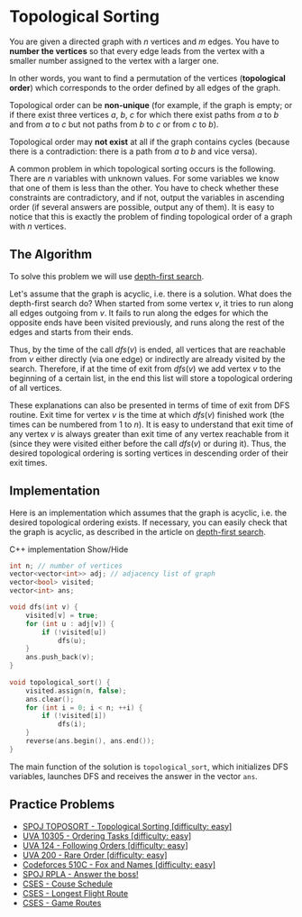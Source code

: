 # Topological Sorting

You are given a directed graph with $n$ vertices and $m$ edges. You have to **number the vertices** so that every edge leads from the vertex with a smaller number assigned to the vertex with a larger one.

In other words, you want to find a permutation of the vertices (**topological order**) which corresponds to the order defined by all edges of the graph.

Topological order can be **non-unique** (for example, if the graph is empty; or if there exist three vertices $a$, $b$, $c$ for which there exist paths from $a$ to $b$ and from $a$ to $c$ but not paths from $b$ to $c$ or from $c$ to $b$).

Topological order may **not exist** at all if the graph contains cycles (because there is a contradiction: there is a path from $a$ to $b$ and vice versa).

A common problem in which topological sorting occurs is the following. There are $n$ variables with unknown values. For some variables we know that one of them is less than the other. You have to check whether these constraints are contradictory, and if not, output the variables in ascending order (if several answers are possible, output any of them). It is easy to notice that this is exactly the problem of finding topological order of a graph with $n$ vertices.

## The Algorithm

To solve this problem we will use [depth-first search](depth-first-search.md).

Let's assume that the graph is acyclic, i.e. there is a solution. What does the depth-first search do? When started from some  vertex $v$, it tries to run along all edges outgoing from $v$. It fails to run along the edges for which the opposite ends have been visited previously, and runs along the rest of the edges and starts from their ends.

Thus, by the time of the call $dfs(v)$ is ended, all vertices that are reachable from $v$ either directly (via one edge) or indirectly are already visited by the search. Therefore, if at the time of exit from $dfs(v)$ we add vertex $v$ to the beginning of a certain list, in the end this list will store a topological ordering of all vertices.

These explanations can also be presented in terms of time of exit from DFS routine. Exit time for vertex $v$ is the time at which $dfs(v)$ finished work (the times can be numbered from $1$ to $n$). It is easy to understand that exit time of any vertex $v$ is always greater than exit time of any vertex reachable from it (since they were visited either before the call $dfs(v)$ or during it). Thus, the desired topological ordering is sorting vertices in descending order of their exit times.

## Implementation

Here is an implementation which assumes that the graph is acyclic, i.e. the desired topological ordering exists. If necessary, you can easily check that the graph is acyclic, as described in the article on [depth-first search](depth-first-search.md).

C++ implementation <span class="toggle-code">Show/Hide</span>

```cpp
int n; // number of vertices
vector<vector<int>> adj; // adjacency list of graph
vector<bool> visited;
vector<int> ans;

void dfs(int v) {
    visited[v] = true;
    for (int u : adj[v]) {
        if (!visited[u])
            dfs(u);
    }
    ans.push_back(v);
}
 
void topological_sort() {
    visited.assign(n, false);
    ans.clear();
    for (int i = 0; i < n; ++i) {
        if (!visited[i])
            dfs(i);
    }
    reverse(ans.begin(), ans.end());
}
```

The main function of the solution is `topological_sort`, which initializes DFS variables, launches DFS and receives the answer in the vector `ans`.

## Practice Problems

- [SPOJ TOPOSORT - Topological Sorting [difficulty: easy]](http://www.spoj.com/problems/TOPOSORT/)
- [UVA 10305 - Ordering Tasks [difficulty: easy]](https://onlinejudge.org/index.php?option=onlinejudge&page=show_problem&problem=1246)
- [UVA 124 - Following Orders [difficulty: easy]](https://onlinejudge.org/index.php?option=onlinejudge&page=show_problem&problem=60)
- [UVA 200 - Rare Order [difficulty: easy]](https://onlinejudge.org/index.php?option=onlinejudge&page=show_problem&problem=136)
- [Codeforces 510C - Fox and Names [difficulty: easy]](http://codeforces.com/problemset/problem/510/C)
- [SPOJ RPLA - Answer the boss!](https://www.spoj.com/problems/RPLA/)
- [CSES - Couse Schedule](https://cses.fi/problemset/task/1679)
- [CSES - Longest Flight Route](https://cses.fi/problemset/task/1680)
- [CSES - Game Routes](https://cses.fi/problemset/task/1681)
